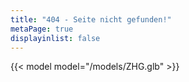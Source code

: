 ```yaml
---
title: "404 - Seite nicht gefunden!"
metaPage: true
displayinlist: false
---
```



{{< model model="/models/ZHG.glb" >}}
